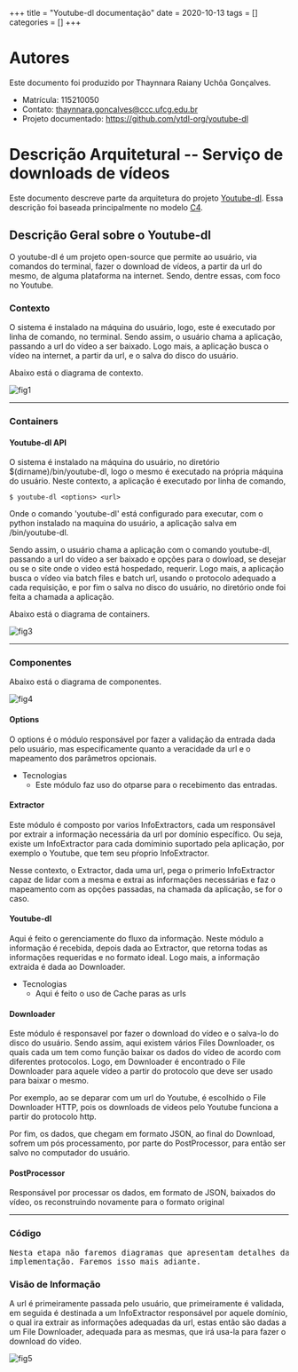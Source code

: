 +++
title = "Youtube-dl documentação"
date = 2020-10-13
tags = []
categories = []
+++

# Autores

Este documento foi produzido por Thaynnara Raiany Uchôa Gonçalves.

- Matrícula: 115210050
- Contato: thaynnara.goncalves@ccc.ufcg.edu.br
- Projeto documentado: https://github.com/ytdl-org/youtube-dl

# Descrição Arquitetural -- Serviço de downloads de vídeos

Este documento descreve parte da arquitetura do projeto [Youtube-dl](https://github.com/ytdl-org/youtube-dl). Essa descrição foi baseada principalmente no modelo [C4](https://c4model.com/).

## Descrição Geral sobre o Youtube-dl
O youtube-dl é um projeto open-source que permite ao usuário, via comandos do terminal, fazer o download de vídeos, a partir da url do mesmo, de alguma plataforma na internet. Sendo, dentre essas, com foco no Youtube. 
 

### Contexto

O sistema é instalado na máquina do usuário, logo, este é executado por linha de comando, no terminal. Sendo assim, o usuário chama a aplicação, passando a url do vídeo a ser baixado. Logo mais, a aplicação busca o vídeo na internet, a partir da url, e o salva do disco do usuário.

Abaixo está o diagrama de contexto.

![fig1](diagram-context.png)


---

### Containers


#### Youtube-dl API
O sistema é instalado na máquina do usuário, no diretório $(dirname)/bin/youtube-dl, logo o mesmo é executado na própria máquina do usuário. Neste contexto, a aplicação é executado por linha de comando, 
```shell
$ youtube-dl <options> <url>
```
Onde o comando 'youtube-dl' está configurado para executar, com o python instalado na maquina do usuário, a aplicação salva em /bin/youtube-dl. 

Sendo assim, o usuário chama a aplicação com o comando youtube-dl, passando a url do vídeo a ser baixado e opções para o dowload, se desejar ou se o site onde o video está hospedado, requerir. Logo mais, a aplicação busca o vídeo via batch files e batch url, usando o protocolo adequado a cada requisição, e por fim o salva no disco do usuário, no diretório onde foi feita a chamada a aplicação. 

Abaixo está o diagrama de containers.

![fig3](container-diagram.png)


---
### Componentes

Abaixo está o diagrama de componentes.

![fig4](components-diagram.png)

#### Options
O options é o módulo responsável por fazer a validação da entrada dada pelo usuário, mas especificamente quanto a veracidade da url e o mapeamento dos parâmetros opcionais. 

* Tecnologias
	* Este módulo faz uso do otparse para o recebimento das entradas.

#### Extractor
Este módulo é composto por varios InfoExtractors, cada um responsável por extrair a informação necessária da url por domínio específico. Ou seja, existe um InfoExtractor para cada domíminio suportado pela aplicação, por exemplo o Youtube, que tem seu pŕoprio InfoExtractor.

Nesse contexto, o Extractor, dada uma url, pega o primerio InfoExtractor capaz de lidar com a mesma e extrai as informações necessárias e faz o mapeamento com as opções passadas, na chamada da aplicação, se for o caso. 

#### Youtube-dl
Aqui é feito o gerenciamente do fluxo da informação. Neste módulo a informação é recebida, depois dada ao Extractor, que retorna todas as informações requeridas e no formato ideal. Logo mais, a informação extraida é dada ao Downloader.

* Tecnologias
	* Aqui é feito o uso de Cache paras as urls

#### Downloader
Este módulo é responsavel por fazer o download do vídeo e o salva-lo do disco do usuário. Sendo assim, aqui existem vários Files Downloader, os quais cada um tem como função baixar os dados do vídeo de acordo com diferentes protocolos. Logo, em Downloader é encontrado o File Downloader para aquele vídeo a partir do protocolo que deve ser usado para baixar o mesmo.

Por exemplo, ao se deparar com um url do Youtube, é escolhido o File Downloader HTTP, pois os downloads de videos pelo Youtube funciona a partir do protocolo http.

Por fim, os dados, que chegam em formato JSON, ao final do Download, sofrem um pós processamento, por parte do PostProcessor, para então ser salvo no computador do usuário.

#### PostProcessor
Responsável por processar os dados, em formato de JSON, baixados do vídeo, os reconstruindo novamente para o formato original

---
### Código

<pre>
Nesta etapa não faremos diagramas que apresentam detalhes da
implementação. Faremos isso mais adiante.
</pre>

### Visão de Informação

A url é primeiramente passada pelo usuário, que primeiramente é validada, em seguida é destinada a um InfoExtractor responsável por aquele domínio, o qual ira extrair as informações adequadas da url, estas então são dadas a um File Downloader, adequada para as mesmas, que irá usa-la para fazer o download do vídeo.

![fig5](infromation_view.png)

